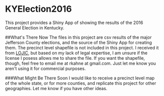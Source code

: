 # KYElection2016

This project provides a Shiny App of showing the results of the 2016 General Election in Kentucky.

##What's There Now
The files in this project are csv results of the major Jefferson County elections, and the source of the Shiny App for creating them.
The precinct level shapefile is not included in this project.  I received it from [LOJIC](http://www.lojic.org/), but based on my lack of legal expertise, I am unsure if the license I posess allows me to share the file.
If you want the shapefile, though, feel free to email me at rkahne at gmail.com.  Just let me know you aren't using it for commercial purposes.

###What Might Be There Soon
I would like to receive a precinct level map of the whole state, or for more counties, and replicate this project for other geographies.
Let me know if you have other ideas.
